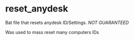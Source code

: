 # reset_anydesk
Bat file that resets anydesk ID/Settings. *NOT GUARANTEED*

Was used to mass reset many computers IDs
